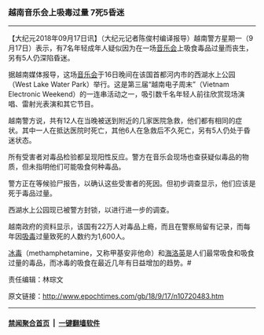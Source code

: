 ### 越南音乐会上吸毒过量 7死5昏迷
------------------------

<p>【大纪元2018年09月17日讯】（大纪元记者陈俊村编译报导）越南警方星期一（9月17日）表示，有7名年轻成年人疑似因为在一场<a href="http://www.epochtimes.com/gb/tag/%E9%9F%B3%E4%B9%90%E4%BC%9A.html">音乐会</a>上吸食毒品过量而丧生，另有5人仍深陷昏迷。</p>
<p>据越南媒体报导，这场<a href="http://www.epochtimes.com/gb/tag/%E9%9F%B3%E4%B9%90%E4%BC%9A.html">音乐会</a>于16日晚间在该国首都河内市的西湖水上公园（West Lake Water Park）举行。这是第三届“越南电子周末”（Vietnam Electronic Weekend）的一连串活动之一，吸引数千名年轻人前往欣赏现场演唱、雷射光表演和其它节目。</p>
<p>越南警方说，共有12人在当晚被送到附近的几家医院急救，他们都有相同的症状。其中一人在抵达医院时死亡，其他6人在急救后不久死亡，另有5人仍处于昏迷状态。</p>
<p>所有受害者对毒品检验都呈现阳性反应。警方在音乐会现场也查获疑似毒品的物质，但未指明他们可能吸食何种毒品。</p>
<p>警方正在等候验尸报告，以确认这些受害者的死因。但初步调查显示，他们应该是死于毒品过量。</p>
<p>西湖水上公园现已被警方封锁，以进行进一步的调查。</p>
<p>越南政府的资料显示，该国有22万人对毒品上瘾，而且在警察局留有记录，而每年因<a href="http://www.epochtimes.com/gb/tag/%E5%90%B8%E6%AF%92.html">吸毒</a>过量致死的人数约为1,600人。</p>
<p><a href="http://www.epochtimes.com/gb/tag/%E5%86%B0%E6%AF%92.html">冰毒</a>（methamphetamine，又称甲基安非他命）和<a href="http://www.epochtimes.com/gb/tag/%E6%B5%B7%E6%B4%9B%E8%8B%B1.html">海洛英</a>是人们最常吸食和吸食过量的毒品，而冰毒的吸食在最近几年有日益增加的趋势。#</p>
<p>责任编辑：林琮文</p>

原文链接：http://www.epochtimes.com/gb/18/9/17/n10720483.htm


------------------------
#### [禁闻聚合首页](https://github.com/gfw-breaker/banned-news/blob/master/README.md) &nbsp;|&nbsp;  [一键翻墙软件](https://github.com/gfw-breaker/nogfw/blob/master/README.md)